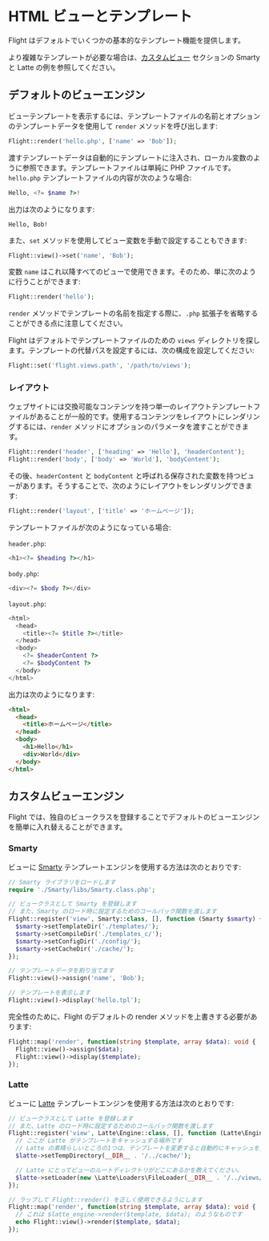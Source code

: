# HTML ビューとテンプレート

Flight はデフォルトでいくつかの基本的なテンプレート機能を提供します。

より複雑なテンプレートが必要な場合は、[カスタムビュー](#custom-views) セクションの Smarty と Latte の例を参照してください。

## デフォルトのビューエンジン

ビューテンプレートを表示するには、テンプレートファイルの名前とオプションのテンプレートデータを使用して `render` メソッドを呼び出します:

```php
Flight::render('hello.php', ['name' => 'Bob']);
```

渡すテンプレートデータは自動的にテンプレートに注入され、ローカル変数のように参照できます。テンプレートファイルは単純に PHP ファイルです。`hello.php` テンプレートファイルの内容が次のような場合:

```php
Hello, <?= $name ?>!
```

出力は次のようになります:

```
Hello, Bob!
```

また、`set` メソッドを使用してビュー変数を手動で設定することもできます:

```php
Flight::view()->set('name', 'Bob');
```

変数 `name` はこれ以降すべてのビューで使用できます。そのため、単に次のように行うことができます:

```php
Flight::render('hello');
```

`render` メソッドでテンプレートの名前を指定する際に、`.php` 拡張子を省略することができる点に注意してください。

Flight はデフォルトでテンプレートファイルのための `views` ディレクトリを探します。テンプレートの代替パスを設定するには、次の構成を設定してください:

```php
Flight::set('flight.views.path', '/path/to/views');
```

### レイアウト

ウェブサイトには交換可能なコンテンツを持つ単一のレイアウトテンプレートファイルがあることが一般的です。使用するコンテンツをレイアウトにレンダリングするには、`render` メソッドにオプションのパラメータを渡すことができます。

```php
Flight::render('header', ['heading' => 'Hello'], 'headerContent');
Flight::render('body', ['body' => 'World'], 'bodyContent');
```

その後、`headerContent` と `bodyContent` と呼ばれる保存された変数を持つビューがあります。そうすることで、次のようにレイアウトをレンダリングできます:

```php
Flight::render('layout', ['title' => 'ホームページ']);
```

テンプレートファイルが次のようになっている場合:

`header.php`:

```php
<h1><?= $heading ?></h1>
```

`body.php`:

```php
<div><?= $body ?></div>
```

`layout.php`:

```php
<html>
  <head>
    <title><?= $title ?></title>
  </head>
  <body>
    <?= $headerContent ?>
    <?= $bodyContent ?>
  </body>
</html>
```

出力は次のようになります:
```html
<html>
  <head>
    <title>ホームページ</title>
  </head>
  <body>
    <h1>Hello</h1>
    <div>World</div>
  </body>
</html>
```

## カスタムビューエンジン

Flight では、独自のビュークラスを登録することでデフォルトのビューエンジンを簡単に入れ替えることができます。

### Smarty

ビューに [Smarty](http://www.smarty.net/) テンプレートエンジンを使用する方法は次のとおりです:

```php
// Smarty ライブラリをロードします
require './Smarty/libs/Smarty.class.php';

// ビュークラスとして Smarty を登録します
// また、Smarty のロード時に設定するためのコールバック関数を渡します
Flight::register('view', Smarty::class, [], function (Smarty $smarty) {
  $smarty->setTemplateDir('./templates/');
  $smarty->setCompileDir('./templates_c/');
  $smarty->setConfigDir('./config/');
  $smarty->setCacheDir('./cache/');
});

// テンプレートデータを割り当てます
Flight::view()->assign('name', 'Bob');

// テンプレートを表示します
Flight::view()->display('hello.tpl');
```

完全性のために、Flight のデフォルトの render メソッドを上書きする必要があります:

```php
Flight::map('render', function(string $template, array $data): void {
  Flight::view()->assign($data);
  Flight::view()->display($template);
});
```

### Latte

ビューに [Latte](https://latte.nette.org/) テンプレートエンジンを使用する方法は次のとおりです:

```php
// ビュークラスとして Latte を登録します
// また、Latte のロード時に設定するためのコールバック関数を渡します
Flight::register('view', Latte\Engine::class, [], function (Latte\Engine $latte) {
  // ここが Latte がテンプレートをキャッシュする場所です
  // Latte の素晴らしいところの1つは、テンプレートを変更すると自動的にキャッシュを更新することです!
  $latte->setTempDirectory(__DIR__ . '/../cache/');

  // Latte にとってビューのルートディレクトリがどこにあるかを教えてください。
  $latte->setLoader(new \Latte\Loaders\FileLoader(__DIR__ . '/../views/'));
});

// ラップして Flight::render() を正しく使用できるようにします
Flight::map('render', function(string $template, array $data): void {
  // これは $latte_engine->render($template, $data); のようなものです
  echo Flight::view()->render($template, $data);
});
```